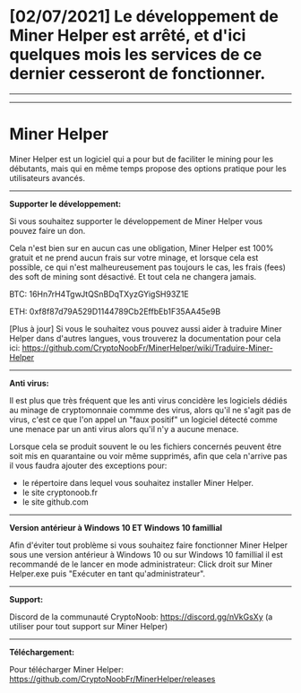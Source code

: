 # **[02/07/2021] Le développement de Miner Helper est arrêté, et d'ici quelques mois les services de ce dernier cesseront de fonctionner.**

<hr>
<hr>

# Miner Helper
Miner Helper est un logiciel qui a pour but de faciliter le mining pour les débutants, mais qui en même temps propose des options pratique pour les utilisateurs avancés.

<hr>

**Supporter le développement:**

Si vous souhaitez supporter le développement de Miner Helper vous pouvez faire un don.

Cela n'est bien sur en aucun cas une obligation, Miner Helper est 100% gratuit et ne prend aucun frais sur votre minage, et lorsque cela est possible, ce qui n'est malheureusement pas toujours le cas, les frais (fees) des soft de mining sont désactivé. Et tout cela ne changera jamais.


BTC: 16Hn7rH4TgwJtQSnBDqTXyzGYigSH93Z1E

ETH: 0xf8f87d79A529D1144789Cb2EffbEb1F35AA45e9B


[Plus à jour] Si vous le souhaitez vous pouvez aussi aider à traduire Miner Helper dans d'autres langues, vous trouverez la documentation pour cela ici: https://github.com/CryptoNoobFr/MinerHelper/wiki/Traduire-Miner-Helper

<hr>

**Anti virus:**

Il est plus que très fréquent que les anti virus concidère les logiciels dédiés au minage de cryptomonnaie commme des virus, alors qu'il ne s'agit pas de virus, c'est ce que l'on appel un "faux positif" un logiciel détecté comme une menace par un anti virus alors qu'il n'y a aucune menace.

Lorsque cela se produit souvent le ou les fichiers concernés peuvent être soit mis en quarantaine ou voir même supprimés, afin que cela n'arrive pas il vous faudra ajouter des exceptions pour:

* le répertoire dans lequel vous souhaitez installer Miner Helper.
* le site cryptonoob.fr
* le site github.com

<hr>

**Version antérieur à Windows 10 ET Windows 10 famillial**

Afin d'éviter tout problème si vous souhaitez faire fonctionner Miner Helper sous une version antérieur à Windows 10 ou sur Windows 10 famillial il est recommandé de le lancer en mode administrateur: Click droit sur Miner Helper.exe puis "Exécuter en tant qu'administrateur".

<hr>

**Support:**

Discord de la communauté CryptoNoob: https://discord.gg/nVkGsXy (a utiliser pour tout support sur Miner Helper)

<hr>

**Téléchargement:**

Pour télécharger Miner Helper: https://github.com/CryptoNoobFr/MinerHelper/releases

